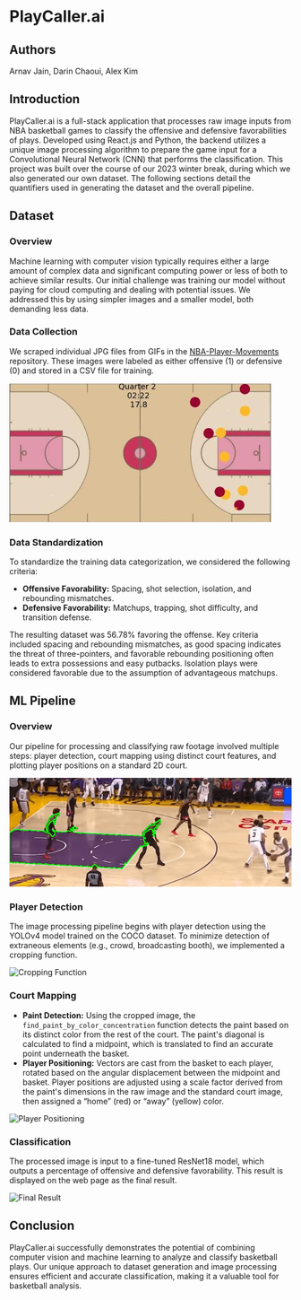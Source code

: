 # PlayCaller.ai

## Authors
Arnav Jain, Darin Chaoui, Alex Kim

## Introduction
PlayCaller.ai is a full-stack application that processes raw image inputs from NBA basketball games to classify the offensive and defensive favorabilities of plays. Developed using React.js and Python, the backend utilizes a unique image processing algorithm to prepare the game input for a Convolutional Neural Network (CNN) that performs the classification. This project was built over the course of our 2023 winter break, during which we also generated our own dataset. The following sections detail the quantifiers used in generating the dataset and the overall pipeline.

## Dataset
### Overview
Machine learning with computer vision typically requires either a large amount of complex data and significant computing power or less of both to achieve similar results. Our initial challenge was training our model without paying for cloud computing and dealing with potential issues. We addressed this by using simpler images and a smaller model, both demanding less data.

### Data Collection
We scraped individual JPG files from GIFs in the [NBA-Player-Movements](https://github.com/linouk23/NBA-Player-Movements) repository. These images were labeled as either offensive (1) or defensive (0) and stored in a CSV file for training.

![Court Image](image1.jpg)

### Data Standardization
To standardize the training data categorization, we considered the following criteria:
- **Offensive Favorability:** Spacing, shot selection, isolation, and rebounding mismatches.
- **Defensive Favorability:** Matchups, trapping, shot difficulty, and transition defense.

The resulting dataset was 56.78% favoring the offense. Key criteria included spacing and rebounding mismatches, as good spacing indicates the threat of three-pointers, and favorable rebounding positioning often leads to extra possessions and easy putbacks. Isolation plays were considered favorable due to the assumption of advantageous matchups.

## ML Pipeline
### Overview
Our pipeline for processing and classifying raw footage involved multiple steps: player detection, court mapping using distinct court features, and plotting player positions on a standard 2D court.

![Player Detection](image2.jpg)

### Player Detection
The image processing pipeline begins with player detection using the YOLOv4 model trained on the COCO dataset. To minimize detection of extraneous elements (e.g., crowd, broadcasting booth), we implemented a cropping function.

![Cropping Function](file-tWGXpNzA54fHs09Ara9dwhOu)

### Court Mapping
- **Paint Detection:** Using the cropped image, the `find_paint_by_color_concentration` function detects the paint based on its distinct color from the rest of the court. The paint's diagonal is calculated to find a midpoint, which is translated to find an accurate point underneath the basket.
- **Player Positioning:** Vectors are cast from the basket to each player, rotated based on the angular displacement between the midpoint and basket. Player positions are adjusted using a scale factor derived from the paint's dimensions in the raw image and the standard court image, then assigned a “home” (red) or “away” (yellow) color.

![Player Positioning](file-qFf0OHWbl5U1QZK4iXf9Z9nw)

### Classification
The processed image is input to a fine-tuned ResNet18 model, which outputs a percentage of offensive and defensive favorability. This result is displayed on the web page as the final result.

![Final Result](file-NfpJ6ByuJuu8Zb9qoDqVw4a5)

## Conclusion
PlayCaller.ai successfully demonstrates the potential of combining computer vision and machine learning to analyze and classify basketball plays. Our unique approach to dataset generation and image processing ensures efficient and accurate classification, making it a valuable tool for basketball analysis.
